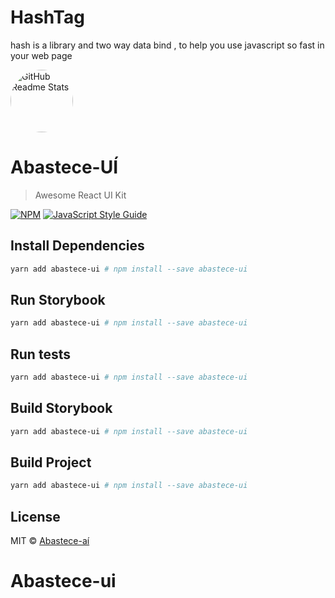 
# HashTag
hash is a library and two way data bind , to help you use javascript so fast in your web page

 <img width="100px"  style="border-radius:50%" src="https://user-images.githubusercontent.com/49714406/129392154-c281e1d6-5001-4f27-afc1-c17c7748c352.png" align="center" alt="GitHub Readme Stats" />

# Abastece-UÍ

> Awesome React UI Kit

[![NPM](https://img.shields.io/npm/v/abastece-ui.svg)](https://www.npmjs.com/package/abastece-ui) [![JavaScript Style Guide](https://img.shields.io/badge/code_style-standard-brightgreen.svg)](https://standardjs.com)

## Install Dependencies

```bash
yarn add abastece-ui # npm install --save abastece-ui
```

## Run Storybook

```bash
yarn add abastece-ui # npm install --save abastece-ui
```

## Run tests

```bash
yarn add abastece-ui # npm install --save abastece-ui
```

## Build Storybook

```bash
yarn add abastece-ui # npm install --save abastece-ui
```

## Build Project

```bash
yarn add abastece-ui # npm install --save abastece-ui
```

## License

MIT © [Abastece-aí](https://gitlab.eai.com.br/)

# Abastece-ui

